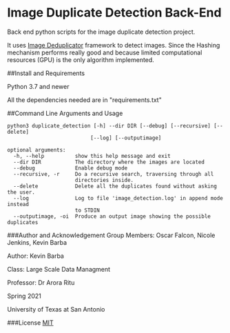 # Image Duplicate Detection Back-End

Back end python scripts for the image duplicate detection project.

It uses [Image Deduplicator](https://idealo.github.io/imagededup/) framework to detect images. Since the Hashing mechanism performs really good
and because limited computational resources (GPU) is the only algorithm implemented.

##Install and Requirements

Python 3.7 and newer

All the dependencies needed are in "requirements.txt"

##Command Line Arguments and Usage
```
python3 duplicate_detection [-h] --dir DIR [--debug] [--recursive] [--delete]
                           [--log] [--outputimage]

optional arguments:
  -h, --help          show this help message and exit
  --dir DIR           The directory where the images are located
  --debug             Enable debug mode
  --recursive, -r     Do a recursive search, traversing through all
                      directories inside.
  --delete            Delete all the duplicates found without asking the user.
  --log               Log to file 'image_detection.log' in append mode instead
                      to STDIN
  --outputimage, -oi  Produce an output image showing the possible duplicates
```

###Author and Acknowledgement
Group Members: Oscar Falcon, Nicole Jenkins, Kevin Barba

Author: Kevin Barba

Class: Large Scale Data Managment 

Professor: Dr Arora Ritu

Spring 2021

University of Texas at San Antonio

###License
[MIT](https://choosealicense.com/licenses/mit/)